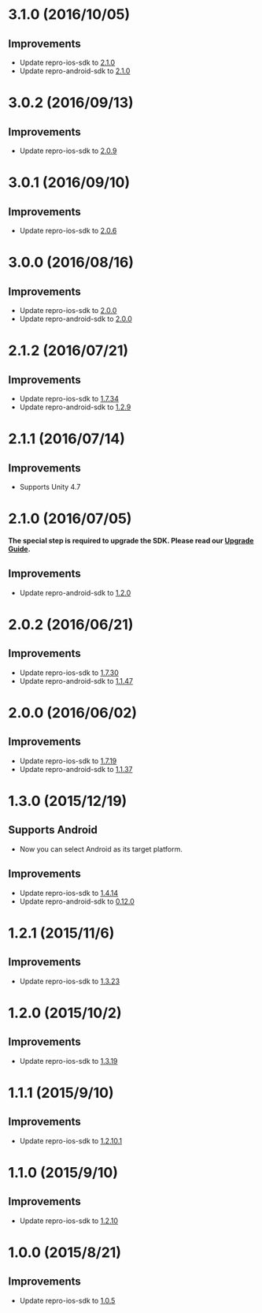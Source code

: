 # 3.1.0 (2016/10/05)

## Improvements

- Update repro-ios-sdk to [2.1.0](https://github.com/reproio/repro-ios-sdk/releases/tag/2.1.0)
- Update repro-android-sdk to [2.1.0](https://github.com/reproio/repro-android-sdk/releases/tag/2.1.0)

# 3.0.2 (2016/09/13)

## Improvements

- Update repro-ios-sdk to [2.0.9](https://github.com/reproio/repro-ios-sdk/releases/tag/2.0.9)

# 3.0.1 (2016/09/10)

## Improvements

- Update repro-ios-sdk to [2.0.6](https://github.com/reproio/repro-ios-sdk/releases/tag/2.0.6)

# 3.0.0 (2016/08/16)

## Improvements

- Update repro-ios-sdk to [2.0.0](https://github.com/reproio/repro-ios-sdk/releases/tag/2.0.0)
- Update repro-android-sdk to [2.0.0](https://github.com/reproio/repro-android-sdk/releases/tag/2.0.0)

# 2.1.2 (2016/07/21)

## Improvements

- Update repro-ios-sdk to [1.7.34](https://github.com/reproio/repro-ios-sdk/releases/tag/1.7.34)
- Update repro-android-sdk to [1.2.9](https://github.com/reproio/repro-android-sdk/releases/tag/1.2.9)

# 2.1.1 (2016/07/14)

## Improvements

- Supports Unity 4.7

# 2.1.0 (2016/07/05)

**The special step is required to upgrade the SDK. Please read our [Upgrade Guide](http://docs.repro.io/en/dev/sdk/upgrade/unity.html#upgrading-to-2-1-0).**

## Improvements

- Update repro-android-sdk to [1.2.0](https://github.com/reproio/repro-android-sdk/releases/tag/1.2.0)

# 2.0.2 (2016/06/21)

## Improvements

- Update repro-ios-sdk to [1.7.30](https://github.com/reproio/repro-ios-sdk/releases/tag/1.7.30)
- Update repro-android-sdk to [1.1.47](https://github.com/reproio/repro-android-sdk/releases/tag/1.1.47)

# 2.0.0 (2016/06/02)

## Improvements

- Update repro-ios-sdk to [1.7.19](https://github.com/reproio/repro-ios-sdk/releases/tag/1.7.19)
- Update repro-android-sdk to [1.1.37](https://github.com/reproio/repro-android-sdk/releases/tag/1.1.37)

# 1.3.0 (2015/12/19)

## Supports Android

- Now you can select Android as its target platform.

## Improvements

- Update repro-ios-sdk to [1.4.14](https://github.com/reproio/repro-ios-sdk/releases/tag/1.4.14)
- Update repro-android-sdk to [0.12.0](https://github.com/reproio/repro-android-sdk/releases/tag/0.12.0)

# 1.2.1 (2015/11/6)

## Improvements

- Update repro-ios-sdk to [1.3.23](https://github.com/reproio/repro-ios-sdk/releases/tag/1.3.23)

# 1.2.0 (2015/10/2)

## Improvements

- Update repro-ios-sdk to [1.3.19](https://github.com/reproio/repro-ios-sdk/releases/tag/1.3.19)

# 1.1.1 (2015/9/10)

## Improvements

- Update repro-ios-sdk to [1.2.10.1](https://github.com/reproio/repro-ios-sdk/releases/tag/1.2.10.1)

# 1.1.0 (2015/9/10)

## Improvements

- Update repro-ios-sdk to [1.2.10](https://github.com/reproio/repro-ios-sdk/releases/tag/1.2.10)

# 1.0.0 (2015/8/21)

## Improvements

- Update repro-ios-sdk to [1.0.5](https://github.com/reproio/repro-ios-sdk/releases/tag/1.0.5)
